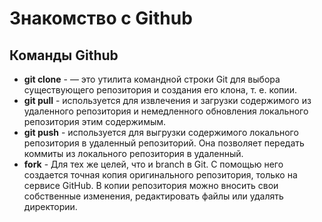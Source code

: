 # Знакомство с Github
## Команды Github
* **git clone** -  — это утилита командной строки Git для выбора существующего репозитория и создания его клона, т. е. копии.
* **git pull** - используется для извлечения и загрузки содержимого из удаленного репозитория и немедленного обновления локального репозитория этим содержимым.
* **git push** - используется для выгрузки содержимого локального репозитория в удаленный репозиторий. Она позволяет передать коммиты из локального репозитория в удаленный.
* **fork** - Для тех же целей, что и branch в Git. С помощью него создается точная копия оригинального репозитория, только на сервисе GitHub. В копии репозитория можно вносить свои собственные изменения, редактировать файлы или удалять директории.
